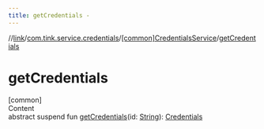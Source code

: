 ```yaml
---
title: getCredentials -
---
```

//[link](../../index.md)/[com.tink.service.credentials](../index.md)/[[common]CredentialsService](index.md)/[getCredentials](get-credentials.md)



# getCredentials  
[common]  
Content  
abstract suspend fun [getCredentials](get-credentials.md)(id: [String](https://kotlinlang.org/api/latest/jvm/stdlib/kotlin/-string/index.html)): [Credentials](../../com.tink.model.credentials/[common]-credentials/index.md)  



